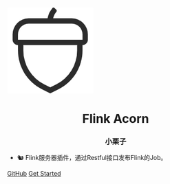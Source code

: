 ![logo](assets/images/logo.png)

<h1 align="center" style="font-weight: bold">
    Flink Acorn
</h1>
<h3 align="center" style="font-weight: bold">
    小栗子
</h3>

- 🐿️ Flink服务器插件，通过Restful接口发布Flink的Job。

<div class="buttons">
  <a href="https://github.com/ispong/flink-acorn/" target="_blank"><span>GitHub</span></a>
  <a href="#/README"><span>Get Started</span></a>
</div>
